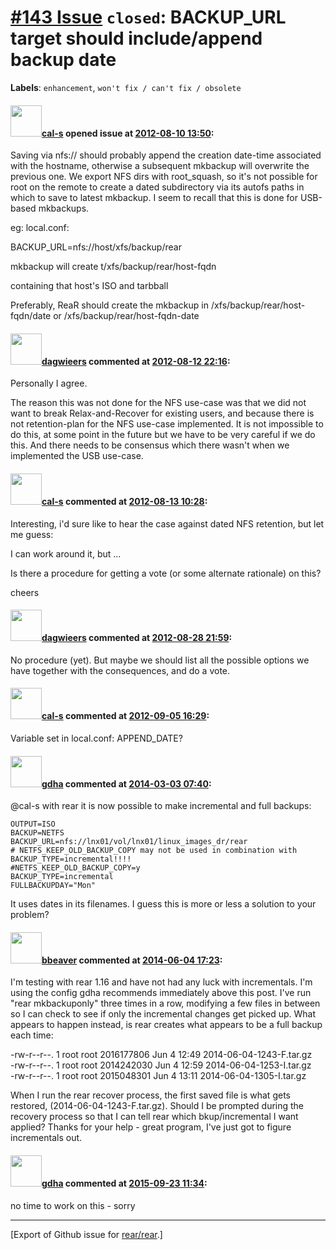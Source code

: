 [\#143 Issue](https://github.com/rear/rear/issues/143) `closed`: BACKUP\_URL target should include/append backup date
=====================================================================================================================

**Labels**: `enhancement`, `won't fix / can't fix / obsolete`

#### <img src="https://avatars.githubusercontent.com/u/2027029?v=4" width="50">[cal-s](https://github.com/cal-s) opened issue at [2012-08-10 13:50](https://github.com/rear/rear/issues/143):

Saving via nfs:// should probably append the creation date-time
associated with the hostname, otherwise a subsequent mkbackup will
overwrite the previous one. We export NFS dirs with root\_squash, so
it's not possible for root on the remote to create a dated subdirectory
via its autofs paths in which to save to latest mkbackup. I seem to
recall that this is done for USB-based mkbackups.

eg: local.conf:

BACKUP\_URL=nfs://host/xfs/backup/rear

mkbackup will create t/xfs/backup/rear/host-fqdn

containing that host's ISO and tarbball

Preferably, ReaR should create the mkbackup in
/xfs/backup/rear/host-fqdn/date or /xfs/backup/rear/host-fqdn-date

#### <img src="https://avatars.githubusercontent.com/u/388198?u=0732dee3fe5002278cfbf40359ec431bdcf5f06c&v=4" width="50">[dagwieers](https://github.com/dagwieers) commented at [2012-08-12 22:16](https://github.com/rear/rear/issues/143#issuecomment-7680452):

Personally I agree.

The reason this was not done for the NFS use-case was that we did not
want to break Relax-and-Recover for existing users, and because there is
not retention-plan for the NFS use-case implemented. It is not
impossible to do this, at some point in the future but we have to be
very careful if we do this. And there needs to be consensus which there
wasn't when we implemented the USB use-case.

#### <img src="https://avatars.githubusercontent.com/u/2027029?v=4" width="50">[cal-s](https://github.com/cal-s) commented at [2012-08-13 10:28](https://github.com/rear/rear/issues/143#issuecomment-7688227):

Interesting, i'd sure like to hear the case against dated NFS retention,
but let me guess:

I can work around it, but ...

Is there a procedure for getting a vote (or some alternate rationale) on
this?

cheers

#### <img src="https://avatars.githubusercontent.com/u/388198?u=0732dee3fe5002278cfbf40359ec431bdcf5f06c&v=4" width="50">[dagwieers](https://github.com/dagwieers) commented at [2012-08-28 21:59](https://github.com/rear/rear/issues/143#issuecomment-8108747):

No procedure (yet). But maybe we should list all the possible options we
have together with the consequences, and do a vote.

#### <img src="https://avatars.githubusercontent.com/u/2027029?v=4" width="50">[cal-s](https://github.com/cal-s) commented at [2012-09-05 16:29](https://github.com/rear/rear/issues/143#issuecomment-8304885):

Variable set in local.conf: APPEND\_DATE?

#### <img src="https://avatars.githubusercontent.com/u/888633?u=cdaeb31efcc0048d3619651aa18dd4b76e636b21&v=4" width="50">[gdha](https://github.com/gdha) commented at [2014-03-03 07:40](https://github.com/rear/rear/issues/143#issuecomment-36487405):

@cal-s with rear it is now possible to make incremental and full
backups:

    OUTPUT=ISO
    BACKUP=NETFS
    BACKUP_URL=nfs://lnx01/vol/lnx01/linux_images_dr/rear
    # NETFS_KEEP_OLD_BACKUP_COPY may not be used in combination with BACKUP_TYPE=incremental!!!!
    #NETFS_KEEP_OLD_BACKUP_COPY=y
    BACKUP_TYPE=incremental
    FULLBACKUPDAY="Mon"

It uses dates in its filenames. I guess this is more or less a solution
to your problem?

#### <img src="https://avatars.githubusercontent.com/u/7350825?u=2ec61633eda874b17db7b1eb383363444e6064d6&v=4" width="50">[bbeaver](https://github.com/bbeaver) commented at [2014-06-04 17:23](https://github.com/rear/rear/issues/143#issuecomment-45122350):

I'm testing with rear 1.16 and have not had any luck with incrementals.
I'm using the config gdha recommends immediately above this post. I've
run "rear mkbackuponly" three times in a row, modifying a few files in
between so I can check to see if only the incremental changes get picked
up. What appears to happen instead, is rear creates what appears to be a
full backup each time:

-rw-r--r--. 1 root root 2016177806 Jun 4 12:49
2014-06-04-1243-F.tar.gz  
-rw-r--r--. 1 root root 2014242030 Jun 4 12:59
2014-06-04-1253-I.tar.gz  
-rw-r--r--. 1 root root 2015048301 Jun 4 13:11 2014-06-04-1305-I.tar.gz

When I run the rear recover process, the first saved file is what gets
restored, (2014-06-04-1243-F.tar.gz). Should I be prompted during the
recovery process so that I can tell rear which bkup/incremental I want
applied? Thanks for your help - great program, I've just got to figure
incrementals out.

#### <img src="https://avatars.githubusercontent.com/u/888633?u=cdaeb31efcc0048d3619651aa18dd4b76e636b21&v=4" width="50">[gdha](https://github.com/gdha) commented at [2015-09-23 11:34](https://github.com/rear/rear/issues/143#issuecomment-142573772):

no time to work on this - sorry

------------------------------------------------------------------------

\[Export of Github issue for
[rear/rear](https://github.com/rear/rear).\]
